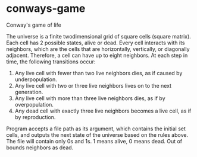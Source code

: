 # conways-game
Conway's game of life

The universe is a finite twodimensional grid of square cells (square matrix).
Each cell has 2 possible states, alive or dead. Every cell interacts with its neighbors, which are the cells that are horizontally, vertically, or diagonally adjacent. Therefore, a cell can have up to eight neighbors.
At each step in time, the following transitions occur: 
1. Any live cell with fewer than two live neighbors dies, as if caused by underpopulation.
2. Any live cell with two or three live neighbors lives on to the next generation.
3. Any live cell with more than three live neighbors dies, as if by overpopulation.
4. Any dead cell with exactly three live neighbors becomes a live cell, as if by reproduction.

Program accepts a file path as its argument, which contains the initial set cells, and
outputs the next state of the universe based on the rules above. The file will contain only 0s and
1s. 1 means alive, 0 means dead. Out of bounds neighbors as dead.
